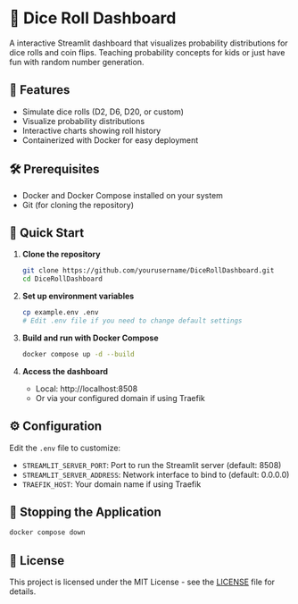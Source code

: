 # 🎲 Dice Roll Dashboard

A interactive Streamlit dashboard that visualizes probability distributions for dice rolls and coin flips. Teaching probability concepts for kids or just have fun with random number generation.

## 🚀 Features

- Simulate dice rolls (D2, D6, D20, or custom)
- Visualize probability distributions
- Interactive charts showing roll history
- Containerized with Docker for easy deployment

## 🛠️ Prerequisites

- Docker and Docker Compose installed on your system
- Git (for cloning the repository)

## 🚀 Quick Start

1. **Clone the repository**
   ```bash
   git clone https://github.com/yourusername/DiceRollDashboard.git
   cd DiceRollDashboard
   ```

2. **Set up environment variables**
   ```bash
   cp example.env .env
   # Edit .env file if you need to change default settings
   ```

3. **Build and run with Docker Compose**
   ```bash
   docker compose up -d --build
   ```

4. **Access the dashboard**
   - Local: http://localhost:8508
   - Or via your configured domain if using Traefik

## ⚙️ Configuration

Edit the `.env` file to customize:
- `STREAMLIT_SERVER_PORT`: Port to run the Streamlit server (default: 8508)
- `STREAMLIT_SERVER_ADDRESS`: Network interface to bind to (default: 0.0.0.0)
- `TRAEFIK_HOST`: Your domain name if using Traefik

## 🛑 Stopping the Application

```bash
docker compose down
```


## 📝 License

This project is licensed under the MIT License - see the [LICENSE](LICENSE) file for details.
